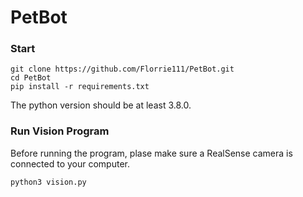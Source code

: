 # PetBot

### Start
```
git clone https://github.com/Florrie111/PetBot.git
cd PetBot
pip install -r requirements.txt
```
The python version should be at least 3.8.0.
### Run Vision Program
Before running the program, plase make sure a RealSense camera is connected to your computer.
```
python3 vision.py
```
